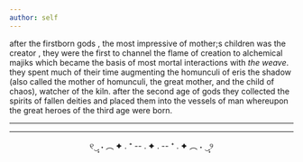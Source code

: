 ```yaml
---
author: self
---
```


after the firstborn gods , the most impressive of mother;s children was the creator , they were the first to channel the flame of creation to alchemical majiks which became the basis of most mortal interactions with *the weave*. they spent much of their time augmenting the homunculi of eris the shadow (also called the mother of homunculi, the great mother, and the child of chaos), watcher of the kiln. after the second age of gods they collected the spirits of fallen deities and placed them into the vessels of man whereupon the great heroes of the third age were born. 

---
---
<p style="text-align:center;"> ୧‿̩͙ ˖  ︵   ✦ .  ⁺  -- . ✦ . --  ⁺  . ✦  ︵  ˖ ‿̩͙୨ </p>

